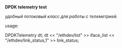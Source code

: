 **DPDK telemetry test**


_удобный потоковый класс для работы с телеметрией._

usage: 
   
   DPDKTelemetry dt;
   dt << "/ethdev/list" >> iface_list << "/ethdev/link_status,1" >> link_status;

   
